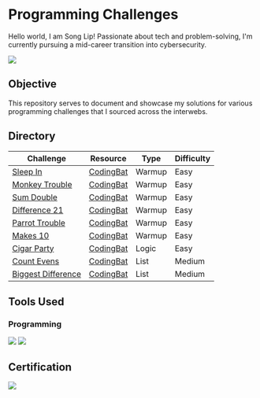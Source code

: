 # Programming Challenges

Hello world, I am Song Lip! Passionate about tech and problem-solving, I'm currently pursuing a mid-career transition into cybersecurity.

<a href="https://www.linkedin.com/in/song-lip-lim/"><img src="https://img.shields.io/badge/-LinkedIn-0072b1?&style=for-the-badge&logo=linkedin&logoColor=white" /></a>

## Objective

This repository serves to document and showcase my solutions for various programming challenges that I sourced across the interwebs.

## Directory

| Challenge          | Resource           | Type               | Difficulty         |
|--------------------|--------------------|--------------------|--------------------|
|<a href="Sleep In/README.md">Sleep In</a>|<a href="https://codingbat.com/python">CodingBat</a>|Warmup|Easy|
|<a href="Monkey Trouble/README.md">Monkey Trouble</a>|<a href="https://codingbat.com/python">CodingBat</a>|Warmup|Easy|
|<a href="Sum Double/README.md">Sum Double</a>|<a href="https://codingbat.com/python">CodingBat</a>|Warmup|Easy|
|<a href="Difference 21/README.md">Difference 21</a>|<a href="https://codingbat.com/python">CodingBat</a>|Warmup|Easy|
|<a href="Parrot Trouble/README.md">Parrot Trouble</a>|<a href="https://codingbat.com/python">CodingBat</a>|Warmup|Easy|
|<a href="Makes 10/README.md">Makes 10</a>|<a href="https://codingbat.com/python">CodingBat</a>|Warmup|Easy|
|<a href="Cigar Party/README.md">Cigar Party</a>|<a href="https://codingbat.com/python">CodingBat</a>|Logic|Easy|
|<a href="Count Evens/README.md">Count Evens</a>|<a href="https://codingbat.com/python">CodingBat</a>|List|Medium|
|<a href="Biggest Difference/README.md">Biggest Difference</a>|<a href="https://codingbat.com/python">CodingBat</a>|List|Medium|

## Tools Used

### Programming
<div>
    <img src="https://img.shields.io/badge/-Python-3776AB?&style=for-the-badge&logo=Python&logoColor=white" />
    <img src="https://img.shields.io/badge/-VS_Code-007ACC?&style=for-the-badge&logo=Visual-Studio-Code&logoColor=white" />
</div>

## Certification
<div>
    <a href="https://coursera.org/share/1a7721968c5913a303e5f9c81517ea2e"><img src="https://images.credly.com/size/340x340/images/0bf0f2da-a699-4c82-82e2-56dcf1f2e1c7/image.png" /></a>
</div>
